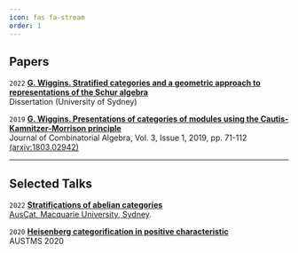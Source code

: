 ```yaml
---
icon: fas fa-stream
order: 1
---
```


## Papers

`2022`
[__G. Wiggins. Stratified categories and a geometric approach to representations of the Schur algebra__](/GWigginsThesis.pdf)  
Dissertation (University of Sydney)


`2019`
[__G. Wiggins. Presentations of categories of modules using the Cautis-Kamnitzer-Morrison principle__](https://ems.press/journals/jca/articles/16026)  
Journal of Combinatorial Algebra, Vol. 3, Issue 1, 2019, pp. 71-112 [(arxiv:1803.02942)](https://arxiv.org/abs/1803.02942)

- - -
## Selected Talks

`2022`
[__Stratifications of abelian categories__](/GWigginsStratificationsTalk.pdf)  
[AusCat, Macquarie University, Sydney](http://web.science.mq.edu.au/groups/coact/seminar/about-auscat.html).

`2020`
[__Heisenberg categorification in positive characteristic__](/GWigginsAUSTMS.pdf)  
AUSTMS 2020

